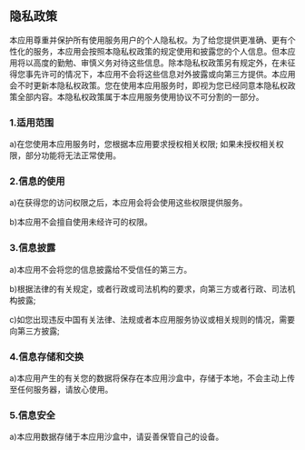 ## 隐私政策

本应⽤尊重并保护所有使用服务用户的个⼈隐私权。为了给您提供更准确、更有个性化的服务，本应用会按照本隐私权政策的规定使用和披露您的个⼈信息。但本应⽤将以⾼度的勤勉、审慎义务对待这些信息。除本隐私权政策另有规定外，在未征得您事先许可的情况下，本应用不会将这些信息对外披露或向第三⽅提供。本应⽤会不时更新本隐私权政策。您在使用本应用服务时，即视为您已经同意本隐私权政策全部内容。本隐私权政策属于本应用服务使用协议不可分割的⼀部分。

### 1.适用范围 

a)在您使用本应用服务时，您根据本应用要求授权相关权限; 如果未授权相关权限，部分功能将无法正常使用。

### 2.信息的使用 

a)在获得您的访问权限之后，本应用会将会使用这些权限提供服务。

b)本应用不会擅自使用未经许可的权限。

### 3.信息披露

a)本应用不会将您的信息披露给不受信任的第三⽅。 

b)根据法律的有关规定，或者⾏政或司法机构的要求，向第三⽅或者行政、司法机构披露; 

c)如您出现违反中国有关法律、法规或者本应用服务协议或相关规则的情况，需要向第三方披露; 

### 4.信息存储和交换

a)本应用产生的有关您的数据将保存在本应用沙盒中，存储于本地，不会主动上传至任何服务器，请放心使用。

### 5.信息安全
a)本应用数据存储于本应用沙盒中，请妥善保管自己的设备。
